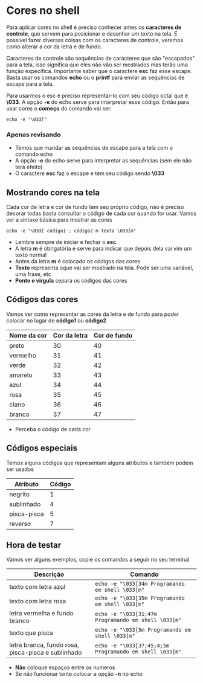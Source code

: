 # Cores no shell

Para aplicar cores no shell é preciso conhecer antes os **caracteres de controle**, que servem para posicionar e desenhar um texto na tela.
É possivel fazer diversas coisas com os caracteres de controle, veremos como alterar a cor da letra e de fundo.          

Caracteres de controle são sequências de caracteres que são "escapados" para a tela, isso significa que eles não vão ser mostrados mas terão uma função
expecífica. Importante saber que o caractere **esc** faz esse escape. Basta usar os comandos **echo** ou o **printf** para enviar as sequências de escape
para a tela.

Para usarmos o esc é preciso representar-lo com seu código octal que é **\033**. A opção **-e** do echo serve para interpretar esse código.
Então para usar cores o **começo** do comando vai ser: 

`echo -e "\033["`

### Apenas revisando 
* Temos que mandar as sequências de escape para a tela com o comando echo 
*  A opção **-e** do echo serve para interpretar as sequências (sem ele não terá efeito)
*  O caractere **esc** faz o escape e tem seu código sendo **\033**

## Mostrando cores na tela

Cada cor de letra e cor de fundo tem seu próprio código, 
não é preciso decorar todas basta consultar o código de cada cor quando for usar. Vamos ver a sintaxe básica para mostrar as cores

`echo -e "\033[ código1 ; código2 m Texto \033[m" `

* Lembre sempre de iniciar e fechar o **esc**. 
* A letra **m** é obrigatória e serve para indicar que depois dela vai vim um texto normal
* Antes da letra **m** é colocado os códigos das cores
* **Texto** representa oque vai ser mostrado na tela. Pode ser uma variável, uma frase, etc 
* **Ponto e virgula** separa os códigos das cores

## Códigos das cores

Vamos ver como representar as cores da letra e de fundo para poder colocar no lugar de **código1** ou **código2**


  Nome da cor  | Cor da letra | Cor de fundo
-------        |--------------|--------------
preto          |    30        |   40    
vermelho       |    31        |   41    
verde          |    32        |   42    
amarelo        |    33        |   43   
azul           |    34        |   44   
rosa           |    35        |   45   
ciano          |    36        |   46   
branco         |    37        |   47   

* Perceba o código de cada cor

## Códigos especiais

Temos alguns códigos que representam alguns atributos e também podem ser usados

Atributo   | Código
---------- | -------
negrito    | 1
sublinhado | 4
pisca-pisca| 5
reverso    | 7

## Hora de testar
Vamos ver alguns exemplos, copie os comandos a seguir no seu terminal

Descrição | Comando
----------|--------
texto com letra azul | `echo -e "\033[34m Programando em shell \033[m"`
texto com letra rosa | `echo -e "\033[35m Programando em shell \033[m"`
letra vermelha e fundo branco | `echo -e "\033[31;47m Programando em shell \033[m"`
texto que pisca | `echo -e "\033[5m Programando em shell \033[m"`
letra branca, fundo rosa, pisca-pisca e sublinhado | `echo -e "\033[37;45;4;5m Programando em shell \033[m"`

* **Não** coloque espaços entre os numeros
* Se não funcionar tente colocar a opção **-n** no echo
